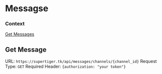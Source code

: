 # Messagse
### Context
[Get Messages](#get-Message)

## Get Message
URL: `https://supertiger.tk/api/messages/channels/{channel_id}`
Request Type: `GET`
Required Header: `{authorization: "your token"}`

